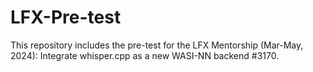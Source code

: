 # LFX-Pre-test
This repository includes the pre-test for the LFX Mentorship (Mar-May, 2024): Integrate whisper.cpp as a new WASI-NN backend #3170.
